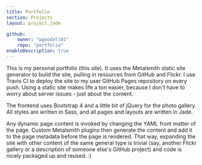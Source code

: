 ```yaml
---
title: Portfolio
section: Projects
layout: project.jade

github:
    owner: "wgoodall01"
    repo: "portfolio"
enableDescription: true
---
```


This is my personal portfolio (this site). It uses the Metalsmith static site generator to build the site, pulling in resources from GitHub and Flickr. I use Travis CI to deploy the site to my user GitHub Pages repository on every push. Using a static site makes life a ton easier, because I don't have to worry about server issues - just about the content.

The frontend uses Bootstrap 4 and a little bit of jQuery for the photo gallery. All styles are written in Sass, and all pages and layouts are written in Jade.

Any dynamic page content is invoked by changing the YAML front matter of the page. Custom Metalsmith plugins then generate the content and add it to the page metadata before the page is rendered. That way, expanding the site with other content of the same general type is trivial (say, another Flickr gallery or a description of someone else's GitHub project) and code is nicely packaged up and reused. :)